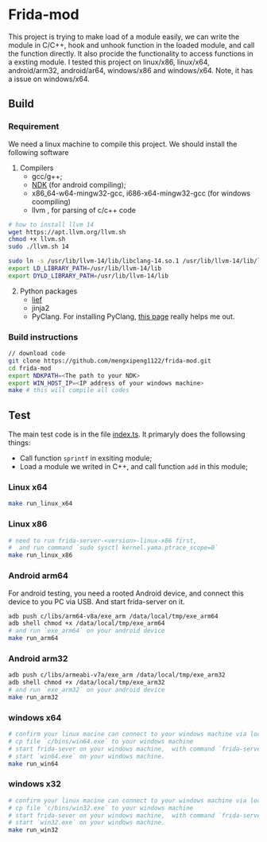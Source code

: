 # Frida-mod
This project is trying to make load of a module easily, we can write the module in C/C++, hook and unhook function in the loaded module, and call the function directly. It also procide the functionality to access functions in a exsting module. I  tested this project on linux/x86, linux/x64, android/arm32, android/ar64, windows/x86 and windows/x64. Note, it has a issue on windows/x64.
## Build
### Requirement
We need a linux machine to compile this project. We should install the following software 
1. Compilers
    - gcc/g++;
    - [NDK](https://developer.android.com/ndk/downloads) (for android compiling); 
    - x86_64-w64-mingw32-gcc, i686-x64-mingw32-gcc (for windows coompiling)
    - llvm , for parsing of c/c++ code
```bash
# how to install llvm 14 
wget https://apt.llvm.org/llvm.sh
chmod +x llvm.sh
sudo ./llvm.sh 14

sudo ln -s /usr/lib/llvm-14/lib/libclang-14.so.1 /usr/lib/llvm-14/lib/libclang.so
export LD_LIBRARY_PATH=/usr/lib/llvm-14/lib
export DYLD_LIBRARY_PATH=/usr/lib/llvm-14/lib
```
2. Python packages
    - [lief](https://lief-project.github.io/download/)
    - jinja2
    - PyClang. For installing PyClang, [this page](http://www.jeh-tech.com/python/pyclang.html) really helps me out. 

###  Build instructions
```bash
// download code 
git clone https://github.com/mengxipeng1122/frida-mod.git
cd frida-mod
export NDKPATH=<The path to your NDK>
export WIN_HOST_IP=<IP address of your windows machine>
make # this will compile all codes
```

## Test
The main test code is in the file [index.ts](https://github.com/mengxipeng1122/frida-mod/blob/master/index.ts). It primaryly does the followsing things:
- Call function `sprintf` in exsiting module;
- Load a module we writed in C++, and call function `add` in this module;
### Linux x64
```bash
make run_linux_x64
```
### Linux x86
```bash
# need to run frida-server-<version>-linux-x86 first, 
#  and run command `sudo sysctl kernel.yama.ptrace_scope=0`
make run_linux_x86
```
### Android arm64
For android testing, you need a rooted Android device, and connect this device to you PC via USB. And start frida-server on it.
```bash
adb push c/libs/arm64-v8a/exe_arm /data/local/tmp/exe_arm64
adb shell chmod +x /data/local/tmp/exe_arm64
# and run `exe_arm64` on your android device
make run_arm64
```
### Android arm32
```bash
adb push c/libs/armeabi-v7a/exe_arm /data/local/tmp/exe_arm32
adb shell chmod +x /data/local/tmp/exe_arm32
# and run `exe_arm32` on your android device
make run_arm32
```
### windows x64
```bash
# confirm your linux macine can connect to your windows machine via local netowrk.
# cp file `c/bins/win64.exe` to your windows machine
# start frida-sever on your windows machine,  with command `frida-server -l 0.0.0.0`
# start `win64.exe` on your windows machine.
make run_win64
```
### windows x32
```bash
# confirm your linux macine can connect to your windows machine via local netowrk.
# cp file `c/bins/win32.exe` to your windows machine
# start frida-sever on your windows machine,  with command `frida-server -l 0.0.0.0`
# start `win32.exe` on your windows machine.
make run_win32
```
